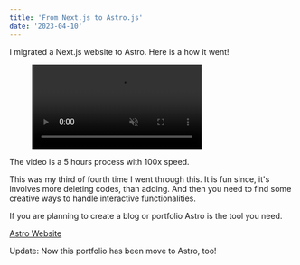 ```yaml
---
title: 'From Next.js to Astro.js'
date: '2023-04-10'
---
```


I migrated a Next.js website to Astro. Here is a how it went!

<figure>
<video src='/next-to-astro.mp4' class='rd-xl b-1 shadow-xl block'  controls playsinline muted autoplay /> 
</figure>

The video is a 5 hours process with 100x speed.

This was my third of fourth time I went through this. It is fun since, it's involves more deleting codes, than adding. And then you need to find some creative ways to handle interactive functionalities.

If you are planning to create a blog or portfolio Astro is the tool you need.

<div class=!my-20>
<a href='https://astro.build' class='bf-i-logos-astro-icon before:opacity-100 btn-ghost no-underline inlin-flex ac  mt-10 py-4 px-8 af-i-ph-arrow-up-right after:mis-6'>Astro Website</a>
</div>

Update: Now this portfolio has been move to Astro, too!
